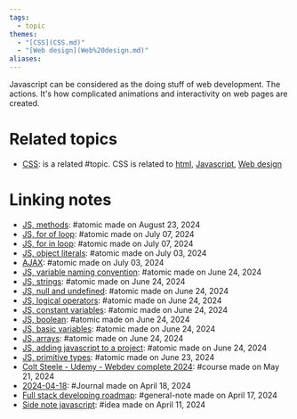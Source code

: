 ```yaml
---  
tags:  
  - topic  
themes:  
  - "[CSS](CSS.md)"  
  - "[Web design](Web%20design.md)"  
aliases:   
---  
```

  
Javascript can be considered as the doing stuff of web development. The actions. It's how complicated animations and interactivity on web pages are created.  
# Related topics  
- [CSS](./CSS.md): is a related #topic. CSS is related to [html](./html.md), [Javascript](Javascript.md), [Web design](./Web%20design.md)  
  
# Linking notes  
- [JS, methods](./JS,%20methods.md): #atomic made on August 23, 2024  
- [JS, for of loop](./JS,%20for%20of%20loop.md): #atomic made on July 07, 2024  
- [JS, for in loop](./JS,%20for%20in%20loop.md): #atomic made on July 07, 2024  
- [JS, object literals](./JS,%20object%20literals.md): #atomic made on July 03, 2024  
- [AJAX](./AJAX.md): #atomic made on July 03, 2024  
- [JS, variable naming convention](./JS,%20variable%20naming%20convention.md): #atomic made on June 24, 2024  
- [JS, strings](./JS,%20strings.md): #atomic made on June 24, 2024  
- [JS, null and undefined](./JS,%20null%20and%20undefined.md): #atomic made on June 24, 2024  
- [JS, logical operators](./JS,%20logical%20operators.md): #atomic made on June 24, 2024  
- [JS, constant variables](./JS,%20constant%20variables.md): #atomic made on June 24, 2024  
- [JS, boolean](./JS,%20boolean.md): #atomic made on June 24, 2024  
- [JS, basic variables](./JS,%20basic%20variables.md): #atomic made on June 24, 2024  
- [JS, arrays](./JS,%20arrays.md): #atomic made on June 24, 2024  
- [JS, adding javascript to a project](./JS,%20adding%20javascript%20to%20a%20project.md): #atomic made on June 24, 2024  
- [JS, primitive types](./JS,%20primitive%20types.md): #atomic made on June 23, 2024  
- [Colt Steele - Udemy - Webdev complete 2024](../Courses/Colt%20Steele%20-%20Udemy%20-%20Webdev%20complete%202024.md): #course made on May 21, 2024  
- [2024-04-18](../../../2024-04-18.md): #Journal made on April 18, 2024  
- [Full stack developing roadmap](./Full%20stack%20developing%20roadmap.md): #general-note made on April 17, 2024  
- [Side note javascript](../Ideas/Side%20note%20javascript.md): #idea made on April 11, 2024  
  
